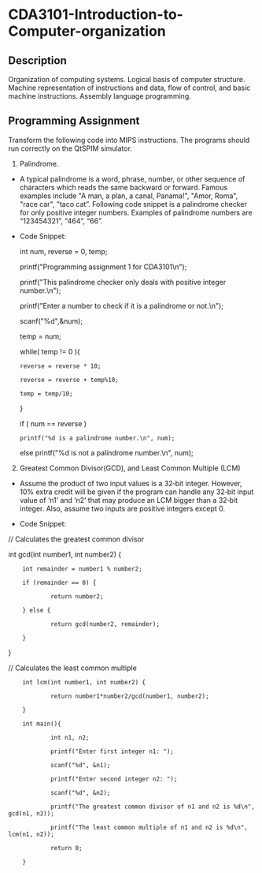 # CDA3101-Introduction-to-Computer-organization

Description
----------------------
Organization of computing systems. Logical basis of computer structure. Machine representation of instructions and data, flow of control, and basic machine instructions. Assembly language programming.

Programming Assignment
----------------------
Transform the following code into MIPS instructions. The programs should run correctly on the QtSPIM simulator. 

1. Palindrome. 
  - A typical palindrome is a word, phrase, number, or other sequence of characters which reads the same backward or forward. Famous examples include "A man, a plan, a canal, Panama!", "Amor, Roma", "race car", "taco cat”. Following code snippet is a palindrome checker for only positive integer numbers. Examples of palindrome numbers are “123454321”, “464”, “66”.

  - Code Snippet: 
  
    int num, reverse = 0, temp;

    printf("Programming assignment 1 for CDA3101\n");
    
    printf("This palindrome checker only deals with positive integer number.\n");
    
    printf("Enter a number to check if it is a palindrome or not.\n");
    
    scanf("%d",&num);
 
    temp = num;
 
    while( temp != 0 ){
    
	    reverse = reverse * 10;
	    
	    reverse = reverse + temp%10;
	    
	    temp = temp/10;
	    
    }
 
    if ( num == reverse )
    
	    printf("%d is a palindrome number.\n", num);
    else
	    printf("%d is not a palindrome number.\n", num);

2. Greatest Common Divisor(GCD), and Least Common Multiple (LCM)
  - Assume the product of two input values is a 32‐bit integer. However, 10% extra credit will be given if the program can handle any 32‐bit input value of ‘n1’ and ‘n2’ that may produce an LCM bigger than a 32‐bit integer. Also, assume two inputs are positive integers except 0.
  
  - Code Snippet:
 
  // Calculates the greatest common divisor

  int gcd(int number1, int number2) {
  
	    int remainder = number1 % number2;
    
	    if (remainder == 0) {
    
	    	    return number2;
      
	    } else {
    
	    	    return gcd(number2, remainder);
      
	    }
   }

  // Calculates the least common multiple
  
	    int lcm(int number1, int number2) {
  
	    	    return number1*number2/gcd(number1, number2);
    
	    }
  
	    int main(){
  
	    	    int n1, n2;
    
	    	    printf("Enter first integer n1: ");
    
	    	    scanf("%d", &n1);
    
	    	    printf("Enter second integer n2: ");
    
	    	    scanf("%d", &n2);
    
	    	    printf("The greatest common divisor of n1 and n2 is %d\n", gcd(n1, n2));
    
	    	    printf("The least common multiple of n1 and n2 is %d\n", lcm(n1, n2));
    
	    	    return 0;
    
	    }
